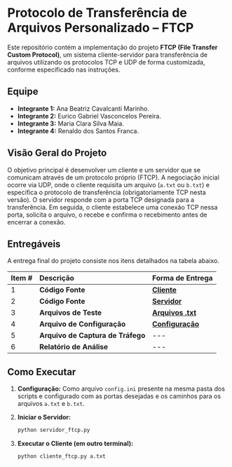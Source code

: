 # Protocolo de Transferência de Arquivos Personalizado – FTCP

Este repositório contém a implementação do projeto **FTCP (File Transfer Custom Protocol)**, um sistema cliente-servidor para transferência de arquivos utilizando os protocolos TCP e UDP de forma customizada, conforme especificado nas instruções.

## Equipe

*   **Integrante 1:** Ana Beatriz Cavalcanti Marinho.
*   **Integrante 2:** Eurico Gabriel Vasconcelos Pereira.
*   **Integrante 3:** Maria Clara Silva Maia.
*   **Integrante 4:** Renaldo dos Santos Franca.

## Visão Geral do Projeto

O objetivo principal é desenvolver um cliente e um servidor que se comunicam através de um protocolo próprio (FTCP). A negociação inicial ocorre via UDP, onde o cliente requisita um arquivo (`a.txt` ou `b.txt`) e especifica o protocolo de transferência (obrigatoriamente TCP nesta versão). O servidor responde com a porta TCP designada para a transferência. Em seguida, o cliente estabelece uma conexão TCP nessa porta, solicita o arquivo, o recebe e confirma o recebimento antes de encerrar a conexão.

## Entregáveis

A entrega final do projeto consiste nos itens detalhados na tabela abaixo. 

| Item # | Descrição                                      | Forma de Entrega                        |
| :----- | :--------------------------------------------- | :---------------------------------------|
| 1      | **Código Fonte**                               | **[Cliente](./cliente_ftcp.py)**        |
| 2      | **Código Fonte**                               | **[Servidor](./servidor_ftcp.py)**      |
| 3      | **Arquivos de Teste**                          | **[Arquivos .txt](./files)**            |
| 4      | **Arquivo de Configuração**                    | **[Configuração](./config.ini)**        |
| 5      | **Arquivo de Captura de Tráfego**              |                   ---                   |
| 6      | **Relatório de Análise**                       |                   ---                   |


## Como Executar

1.  **Configuração:** Como arquivo `config.ini` presente na mesma pasta dos scripts e configurado com as portas desejadas e os caminhos para os arquivos `a.txt` e `b.txt`.
2.  **Iniciar o Servidor:**
    
    ```bash
    python servidor_ftcp.py
    ```
3.  **Executar o Cliente (em outro terminal):**
    ```bash
    python cliente_ftcp.py a.txt
    ```
